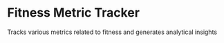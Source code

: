 # Fitness Metric Tracker
Tracks various metrics related to fitness and generates analytical insights
